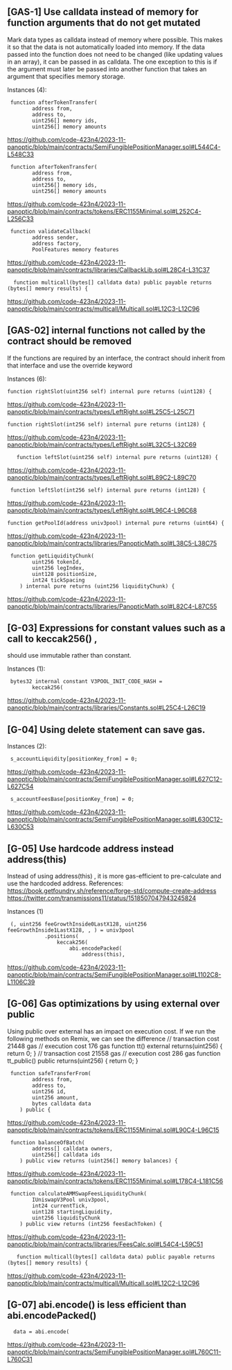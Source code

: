 ## [GAS-1] Use calldata instead of memory for function arguments that do not get mutated
Mark data types as calldata instead of memory where possible. This makes it so that the data is not automatically loaded into memory. If the data passed into the function does not need to be changed (like updating values in an array), it can be passed in as calldata. The one exception to this is if the argument must later be passed into another function that takes an argument that specifies memory storage.

Instances (4):
```
 function afterTokenTransfer(
        address from,
        address to,
        uint256[] memory ids,
        uint256[] memory amounts
```
https://github.com/code-423n4/2023-11-panoptic/blob/main/contracts/SemiFungiblePositionManager.sol#L544C4-L548C33

```
 function afterTokenTransfer(
        address from,
        address to,
        uint256[] memory ids,
        uint256[] memory amounts
```
https://github.com/code-423n4/2023-11-panoptic/blob/main/contracts/tokens/ERC1155Minimal.sol#L252C4-L256C33

```
 function validateCallback(
        address sender,
        address factory,
        PoolFeatures memory features
```
https://github.com/code-423n4/2023-11-panoptic/blob/main/contracts/libraries/CallbackLib.sol#L28C4-L31C37

```
  function multicall(bytes[] calldata data) public payable returns (bytes[] memory results) {
```
https://github.com/code-423n4/2023-11-panoptic/blob/main/contracts/multicall/Multicall.sol#L12C3-L12C96

## [GAS-02] internal functions not called by the contract should be removed
If the functions are required by an interface, the contract should inherit from that interface and use the override keyword

Instances (6):
```
function rightSlot(uint256 self) internal pure returns (uint128) {
```
https://github.com/code-423n4/2023-11-panoptic/blob/main/contracts/types/LeftRight.sol#L25C5-L25C71

```
function rightSlot(int256 self) internal pure returns (int128) {
```
https://github.com/code-423n4/2023-11-panoptic/blob/main/contracts/types/LeftRight.sol#L32C5-L32C69

```
   function leftSlot(uint256 self) internal pure returns (uint128) {
```
https://github.com/code-423n4/2023-11-panoptic/blob/main/contracts/types/LeftRight.sol#L89C2-L89C70

```
 function leftSlot(int256 self) internal pure returns (int128) {
```
https://github.com/code-423n4/2023-11-panoptic/blob/main/contracts/types/LeftRight.sol#L96C4-L96C68

```
function getPoolId(address univ3pool) internal pure returns (uint64) {
```
https://github.com/code-423n4/2023-11-panoptic/blob/main/contracts/libraries/PanopticMath.sol#L38C5-L38C75

```
 function getLiquidityChunk(
        uint256 tokenId,
        uint256 legIndex,
        uint128 positionSize,
        int24 tickSpacing
    ) internal pure returns (uint256 liquidityChunk) {
```
https://github.com/code-423n4/2023-11-panoptic/blob/main/contracts/libraries/PanopticMath.sol#L82C4-L87C55

## [G-03] Expressions for constant values such as a call to keccak256() ,
should use immutable rather than constant.

Instances (1):
```
 bytes32 internal constant V3POOL_INIT_CODE_HASH =
        keccak256(
```
https://github.com/code-423n4/2023-11-panoptic/blob/main/contracts/libraries/Constants.sol#L25C4-L26C19

## [G-04] Using delete statement can save gas.

Instances (2):
```
 s_accountLiquidity[positionKey_from] = 0;
```
https://github.com/code-423n4/2023-11-panoptic/blob/main/contracts/SemiFungiblePositionManager.sol#L627C12-L627C54

```
 s_accountFeesBase[positionKey_from] = 0;
```
https://github.com/code-423n4/2023-11-panoptic/blob/main/contracts/SemiFungiblePositionManager.sol#L630C12-L630C53

## [G-05] Use hardcode address instead address(this)
Instead of using address(this) , it is more gas-efficient to pre-calculate and use the hardcoded
address.
References: https://book.getfoundry.sh/reference/forge-std/compute-create-address
https://twitter.com/transmissions11/status/1518507047943245824

Instances (1)
```
 (, uint256 feeGrowthInside0LastX128, uint256 feeGrowthInside1LastX128, , ) = univ3pool
            .positions(
                keccak256(
                    abi.encodePacked(
                        address(this),
```
https://github.com/code-423n4/2023-11-panoptic/blob/main/contracts/SemiFungiblePositionManager.sol#L1102C8-L1106C39

## [G-06] Gas optimizations by using external over public
Using public over external has an impact on execution cost.
If we run the following methods on Remix, we can see the difference
// transaction cost 21448 gas
// execution cost 176 gas
function tt() external returns(uint256) {
return 0;
}
// transaction cost 21558 gas
// execution cost 286 gas
function tt_public() public returns(uint256) {
return 0;
}

```
 function safeTransferFrom(
        address from,
        address to,
        uint256 id,
        uint256 amount,
        bytes calldata data
    ) public {
```
https://github.com/code-423n4/2023-11-panoptic/blob/main/contracts/tokens/ERC1155Minimal.sol#L90C4-L96C15

```
 function balanceOfBatch(
        address[] calldata owners,
        uint256[] calldata ids
    ) public view returns (uint256[] memory balances) {
```
https://github.com/code-423n4/2023-11-panoptic/blob/main/contracts/tokens/ERC1155Minimal.sol#L178C4-L181C56

```
 function calculateAMMSwapFeesLiquidityChunk(
        IUniswapV3Pool univ3pool,
        int24 currentTick,
        uint128 startingLiquidity,
        uint256 liquidityChunk
    ) public view returns (int256 feesEachToken) {
```
https://github.com/code-423n4/2023-11-panoptic/blob/main/contracts/libraries/FeesCalc.sol#L54C4-L59C51

```
   function multicall(bytes[] calldata data) public payable returns (bytes[] memory results) {
```
https://github.com/code-423n4/2023-11-panoptic/blob/main/contracts/multicall/Multicall.sol#L12C2-L12C96

## [G-07] abi.encode() is less efficient than abi.encodePacked()

```
  data = abi.encode(
```
https://github.com/code-423n4/2023-11-panoptic/blob/main/contracts/SemiFungiblePositionManager.sol#L760C11-L760C31

